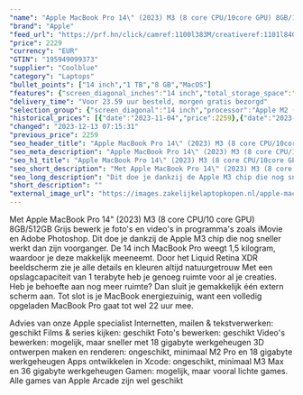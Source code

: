 ```yaml
---
"name": "Apple MacBook Pro 14\" (2023) M3 (8 core CPU/10core GPU) 8GB/1TB Spacegrijs QWERTY"
"brand": "Apple"
"feed_url": "https://prf.hn/click/camref:1100l383M/creativeref:1101l84031/destination:https%3A%2F%2Fwww.coolblue.nl%2Fproduct%2F940797"
"price": 2229
"currency": "EUR"
"GTIN": "195949099373"
"supplier": "Coolblue"
"category": "Laptops"
"bullet_points": ["14 inch","1 TB","8 GB","MacOS"]
"features": {"screen_diagonal_inches":"14 inch","total_storage_space":"1 TB","memory_size":"8 GB","operating_system":"MacOS"}
"delivery_time": "Voor 23.59 uur besteld, morgen gratis bezorgd"
"selection_group": {"screen_diagonal":"14 inch","processor":"Apple M2 (2023)","changed_price_past_3_days":true,"product_family":"MacBook Pro"}
"historical_prices": [{"date":"2023-11-04","price":2259},{"date":"2023-12-13","price":2229}]
"changed": "2023-12-13 07:15:31"
"previous_price": 2259
"seo_header_title": "Apple MacBook Pro 14\" (2023) M3 (8 core CPU/10core GPU) 8GB/1TB Spacegrijs QWERTY"
"seo_meta_description": "Apple MacBook Pro 14\" (2023) M3 (8 core CPU/10core GPU) 8GB/1TB Spacegrijs QWERTY"
"seo_h1_title": "Apple MacBook Pro 14\" (2023) M3 (8 core CPU/10core GPU) 8GB/1TB Spacegrijs QWERTY"
"seo_short_description": "Met Apple MacBook Pro 14\" (2023) M3 (8 core CPU/10 core GPU) 8GB/512GB Grijs bewerk je foto's en video's in programma's zoals iMovie en Adobe Photoshop."
"seo_long_description": "Dit doe je dankzij de Apple M3 chip die nog sneller werkt dan zijn voorganger. De 14 inch MacBook Pro weegt 1,5 kilogram, waardoor je deze makkelijk meeneemt. Door het Liquid Retina XDR beeldscherm zie je alle details en kleuren altijd natuurgetrouw Met een opslagcapaciteit van 1 terabyte heb je genoeg ruimte voor al je creaties. Heb je behoefte aan nog meer ruimte? Dan sluit je gemakkelijk één extern scherm aan. Tot slot is je MacBook energiezuinig, want een volledig opgeladen MacBook Pro gaat tot wel 22 uur mee. \r\n\r\nAdvies van onze Apple specialist\r\nInternetten, mailen & tekstverwerken: geschikt\r\nFilms & series kijken: geschikt\r\nFoto's bewerken: geschikt\r\nVideo's bewerken: mogelijk, maar sneller met 18 gigabyte werkgeheugen\r\n3D ontwerpen maken en renderen: ongeschikt, minimaal M2 Pro en 18 gigabyte werkgeheugen\r\nApps ontwikkelen in Xcode: ongeschikt, minimaal M3 Max en 36 gigabyte werkgeheugen\r\nGamen: mogelijk, maar vooral lichte games. Alle games van Apple Arcade zijn wel geschikt"
"short_description": ""
"external_image_url": "https://images.zakelijkelaptopkopen.nl/apple-macbook-pro-14-2023-m3-8-core-cpu-10core-gpu-8gb-1tb-spacegrijs-qwerty.webp"
---
```


Met Apple MacBook Pro 14" (2023) M3 (8 core CPU/10 core GPU) 8GB/512GB Grijs bewerk je foto's en video's in programma's zoals iMovie en Adobe Photoshop. Dit doe je dankzij de Apple M3 chip die nog sneller werkt dan zijn voorganger. De 14 inch MacBook Pro weegt 1,5 kilogram, waardoor je deze makkelijk meeneemt. Door het Liquid Retina XDR beeldscherm zie je alle details en kleuren altijd natuurgetrouw Met een opslagcapaciteit van 1 terabyte heb je genoeg ruimte voor al je creaties. Heb je behoefte aan nog meer ruimte? Dan sluit je gemakkelijk één extern scherm aan. Tot slot is je MacBook energiezuinig, want een volledig opgeladen MacBook Pro gaat tot wel 22 uur mee.

Advies van onze Apple specialist
Internetten, mailen & tekstverwerken: geschikt
Films & series kijken: geschikt
Foto's bewerken: geschikt
Video's bewerken: mogelijk, maar sneller met 18 gigabyte werkgeheugen
3D ontwerpen maken en renderen: ongeschikt, minimaal M2 Pro en 18 gigabyte werkgeheugen
Apps ontwikkelen in Xcode: ongeschikt, minimaal M3 Max en 36 gigabyte werkgeheugen
Gamen: mogelijk, maar vooral lichte games. Alle games van Apple Arcade zijn wel geschikt
